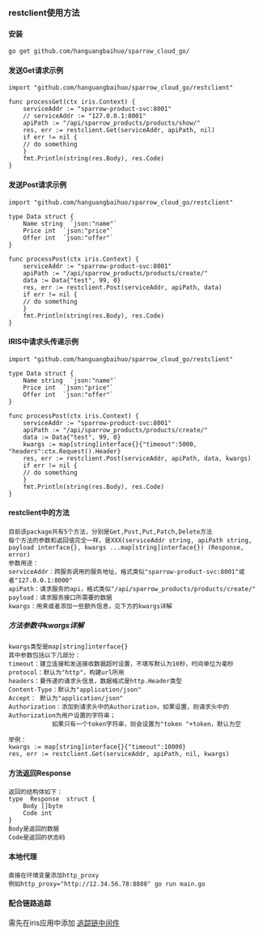 ### restclient使用方法

#### 安装

    go get github.com/hanguangbaihuo/sparrow_cloud_go/
    
#### 发送Get请求示例

	import "github.com/hanguangbaihuo/sparrow_cloud_go/restclient"
	
    func processGet(ctx iris.Context) {
	    serviceAddr := "sparrow-product-svc:8001"
	    // serviceAddr := "127.0.0.1:8001"
	    apiPath := "/api/sparrow_products/products/show/"
	    res, err := restclient.Get(serviceAddr, apiPath, nil)
	    if err != nil {
	    // do something
	    }
	    fmt.Println(string(res.Body), res.Code)
    }

#### 发送Post请求示例
	
	import "github.com/hanguangbaihuo/sparrow_cloud_go/restclient"

	type Data struct { 
		Name string  `json:"name"` 
		Price int  `json:"price"` 
		Offer int  `json:"offer"` 
	}
	
    func processPost(ctx iris.Context) {
	    serviceAddr := "sparrow-product-svc:8001"
	    apiPath := "/api/sparrow_products/products/create/"
	    data := Data{"test", 99, 0}
	    res, err := restclient.Post(serviceAddr, apiPath, data)
	    if err != nil {
	    // do something
	    }
	    fmt.Println(string(res.Body), res.Code)
    }

#### IRIS中请求头传递示例

	import "github.com/hanguangbaihuo/sparrow_cloud_go/restclient"
	
	type Data struct { 
		Name string  `json:"name"` 
		Price int  `json:"price"` 
		Offer int  `json:"offer"` 
	}
	
    func processPost(ctx iris.Context) {
	    serviceAddr := "sparrow-product-svc:8001"
	    apiPath := "/api/sparrow_products/products/create/"
	    data := Data{"test", 99, 0}
		kwargs := map[string]interface{}{"timeout":5000, "headers":ctx.Request().Header}
	    res, err := restclient.Post(serviceAddr, apiPath, data, kwargs)
	    if err != nil {
	    // do something
	    }
	    fmt.Println(string(res.Body), res.Code)
    }

#### restclient中的方法

	目前该package共有5个方法，分别是Get,Post,Put,Patch,Delete方法
	每个方法的参数和返回值完全一样，是XXX(serviceAddr string, apiPath string, payload interface{}, kwargs ...map[string]interface{}) (Response, error)
	参数用途：
	serviceAddr：跨服务调用的服务地址，格式类似"sparrow-product-svc:8001"或者"127.0.0.1:8000"
	apiPath：请求服务的api，格式类似"/api/sparrow_products/products/create/"
	payload：请求服务接口所需要的数据
	kwargs：用来或者添加一些额外信息，见下方的kwargs详解
	
##### 方法参数中kwargs详解
	
	kwargs类型是map[string]interface{}
	其中参数包括以下几部分：
	timeout：建立连接和发送接收数据超时设置，不填写默认为10秒，时间单位为毫秒
	protocol：默认为"http"，构建url所用
	headers：要传递的请求头信息，数据格式是http.Header类型
	Content-Type：默认为"application/json"
	Accept： 默认为"application/json"
	Authorization：添加到请求头中的Authorization，如果设置，则请求头中的Authorization为用户设置的字符串；
				如果只有一个token字符串，则会设置为"token "+token，默认为空
	
	举例：
	kwargs := map[string]interface{}{"timeout":10000}
	res, err := restclient.Get(serviceAddr, apiPath, nil, kwargs)

#### 方法返回Response
	
	返回的结构体如下：
	type  Response  struct {
		Body []byte
		Code int
	}
	Body是返回的数据
	Code是返回的状态码

#### 本地代理

	直接在环境变量添加http_proxy
	例如http_proxy="http://12.34.56.78:8888" go run main.go
		
#### 配合链路追踪

需先在iris应用中添加 [追踪链中间件](/middleware/opentracing/README.md)
